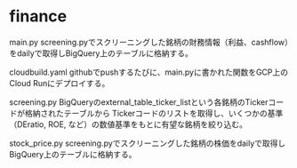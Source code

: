 # finance
main.py
screening.pyでスクリーニングした銘柄の財務情報（利益、cashflow）をdailyで取得しBigQuery上のテーブルに格納する。

cloudbuild.yaml
githubでpushするたびに、main.pyに書かれた関数をGCP上のCloud Runにデプロイする。

screening.py
BigQueryのexternal_table_ticker_listという各銘柄のTickerコードが格納されたテーブルから
Tickerコードのリストを取得し、いくつかの基準（DEratio, ROE, など）の数値基準をもとに有望な銘柄を絞り込む。

stock_price.py
screening.pyでスクリーニングした銘柄の株価をdailyで取得しBigQuery上のテーブルに格納する。
